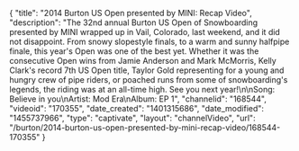 {
    "title": "2014 Burton US Open presented by MINI: Recap Video",
    "description": "The 32nd annual Burton US Open of Snowboarding presented by MINI wrapped up in Vail, Colorado, last weekend, and it did not disappoint. From snowy slopestyle finals, to a warm and sunny halfpipe finale, this year's Open was one of the best yet. Whether it was the consecutive Open wins from Jamie Anderson and Mark McMorris, Kelly Clark's record 7th US Open title, Taylor Gold representing for a young and hungry crew of pipe riders, or poached runs from some of snowboarding's legends, the riding was at an all-time high. See you next year!\n\nSong: Believe in you\nArtist: Mod Era\nAlbum: EP 1",
    "channelid": "168544",
    "videoid": "170355",
    "date_created": "1401315686",
    "date_modified": "1455737966",
    "type": "captivate",
    "layout": "channelVideo",
    "url": "\/burton\/2014-burton-us-open-presented-by-mini-recap-video\/168544-170355"
}